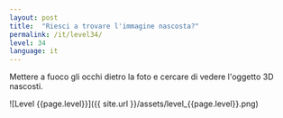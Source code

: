 ```yaml
---
layout: post
title:  "Riesci a trovare l'immagine nascosta?"
permalink: /it/level34/
level: 34
language: it
---
```

Mettere a fuoco gli occhi dietro la foto e cercare di vedere l'oggetto 3D nascosti.

![Level {{page.level}}]({{ site.url }}/assets/level_{{page.level}}.png)